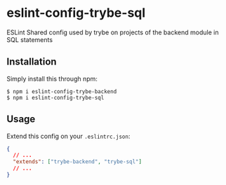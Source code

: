 # eslint-config-trybe-sql

ESLint Shared config used by trybe on projects of the backend module in SQL statements

## Installation

Simply install this through npm:

```shell
$ npm i eslint-config-trybe-backend
$ npm i eslint-config-trybe-sql
```

## Usage

Extend this config on your `.eslintrc.json`:

```json
{
  // ...
  "extends": ["trybe-backend", "trybe-sql"]
  // ...
}
```
